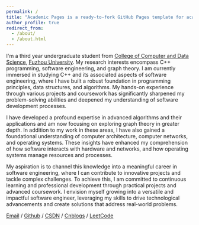 ```yaml
---
permalink: /
title: "Academic Pages is a ready-to-fork GitHub Pages template for academic personal websites"
author_profile: true
redirect_from: 
  - /about/
  - /about.html
---
```

I'm a third year undergraduate student from [College of Computer and Data Science](https://ccds.fzu.edu.cn/), [Fuzhou University](https://www.fzu.edu.cn/). My research interests encompass C++ programming, software engineering, and graph theory. I am currently immersed in studying C++ and its associated aspects of software engineering, where I have built a robust foundation in programming principles, data structures, and algorithms. My hands-on experience through various projects and coursework has significantly sharpened my problem-solving abilities and deepened my understanding of software development processes.

I have developed a profound expertise in advanced algorithms and their applications and am now focusing on exploring graph theory in greater depth. In addition to my work in these areas, I have also gained a foundational understanding of computer architecture, computer networks, and operating systems. These insights have enhanced my comprehension of how software interacts with hardware and networks, and how operating systems manage resources and processes.

My aspiration is to channel this knowledge into a meaningful career in software engineering, where I can contribute to innovative projects and tackle complex challenges. To achieve this, I am committed to continuous learning and professional development through practical projects and advanced coursework. I envision myself growing into a versatile and impactful software engineer, leveraging my skills to drive technological advancements and create solutions that address real-world problems.

[Email](mailto:1301542051@qq.com) / [Github](https://github.com/occultator3000/) /  [CSDN](https://blog.csdn.net/occustator3000?type=blog) / [Cnblogs](https://home.cnblogs.com/u/occultator3000) / [LeetCode](https://leetcode.com/occultator3000)

